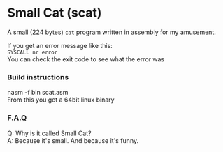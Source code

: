 # Small Cat (scat)
A small (224 bytes) `cat` program written in assembly for my amusement.

If you get an error message like this:  
`SYSCALL nr error`  
You can check the exit code to see what the error was

### Build instructions
nasm -f bin scat.asm  
From this you get a 64bit linux binary

### F.A.Q
Q: Why is it called Small Cat?  
A: Because it's small. And because it's funny.  
